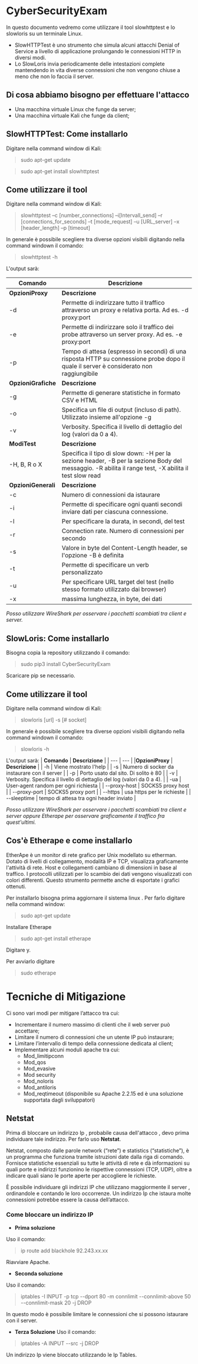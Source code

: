 # CyberSecurityExam
In questo documento vedremo come utilizzare il tool slowhttptest e lo slowloris su un terminale Linux.

* SlowHTTPTest è uno strumento che simula alcuni attacchi Denial of Service a livello di applicazione prolungando le connessioni HTTP in diversi modi.
* Lo SlowLoris invia periodicamente delle intestazioni complete mantendendo in vita diverse connessioni che non vengono chiuse a meno che non lo faccia il server.
## Di cosa abbiamo bisogno per effettuare l'attacco
* Una macchina virtuale Linux che funge da server;
* Una macchina virtuale Kali che funge da client;

## SlowHTTPTest: Come installarlo
Digitare nella command window di Kali:
> sudo apt-get update 

> sudo apt-get install slowhttptest

## Come utilizzare il tool
Digitare nella command window di Kali:
> slowhttptest –c [number_connections] –i[Intervall_send] –r [connections_for_seconds] –t [mode_request] –u [URL_server] –x [header_length] –p [timeout]

In generale è possibile scegliere tra diverse opzioni visibili digitando nella command windown il comando:
> slowhttptest -h

L'output sarà:

| **Comando** | **Descrizione** |
| --- | --- |
|**OpzioniProxy** | **Descrizione** |
| -d | Permette di indirizzare tutto il traffico attraverso un proxy e relativa porta. Ad es. -d proxy:port | 
| -e | Permette di indirizzare solo il traffico dei probe attraverso un server proxy. Ad es. -e proxy:port | 
| -p | Tempo di attesa (espresso in secondi) di una risposta HTTP su connessione probe dopo il quale il server è considerato non raggiungibile | 
|**OpzioniGrafiche** | **Descrizione** |
| -g |	Permette di generare statistiche in formato CSV e HTML | 
| -o | Specifica un file di output (incluso di path). Utilizzato insieme all'opzione -g | 
| -v | Verbosity. Specifica il livello di dettaglio del log (valori da 0 a 4).  | 
| **ModiTest** | **Descrizione** |
| -H, B, R o X |	Specifica il tipo di slow down: -H per la sezione header, -B per la sezione Body del messaggio. -R abilita il range test, -X abilita il test slow read | 
|**OpzioniGenerali** | **Descrizione** |
| -c | Numero di connessioni da istaurare |
| -i | Permette di specificare ogni quanti secondi inviare dati per ciascuna connessione. | 
| -l | Per specificare la durata, in secondi, del test | 
| -r | Connection rate. Numero di connessioni per secondo | 
| -s | Valore in byte del Content-Length header, se l'opzione -B è definita | 
| -t | Permette di specificare un verb personalizzato | 
| -u | Per specificare URL target del test (nello stesso formato utilizzato dai browser) | 
| -x | massima lunghezza, in byte, dei dati | 

*Posso utilizzare WireShark per osservare i pacchetti scambiati tra client e server.*

## SlowLoris: Come installarlo 

Bisogna copia la repository utilizzando il comando:
>sudo pip3 install CyberSecurityExam

Scaricare pip se necessario. 
## Come utilizzare il tool
Digitare nella command window di Kali:
> slowloris [url] -s [# socket]

In generale è possibile scegliere tra diverse opzioni visibili digitando nella command windown il comando:
> slowloris -h

L'output sarà:
| **Comando** | **Descrizione** |
| --- | --- |
|**OpzioniProxy** | **Descrizione** |
| -h | Viene mostrato l'help | 
| -s | Numero di socker da instaurare con il server | 
| -p | Porto usato dal sito. Di solito è 80 | 
| -v | Verbosity. Specifica il livello di dettaglio del log (valori da 0 a 4). | 
| -ua | User-agent random per ogni richiesta | 
| --proxy-host | SOCKS5 proxy host | 
| --proxy-port | SOCKS5 proxy port |
| --https | usa https per le richieste | 
| --sleeptime | tempo di attesa tra ogni header inviato | 

*Posso utilizzare WireShark per osservare i pacchetti scambiati tra client e server oppure Etherape per osservare graficamente il traffico fra quest'ultimi.*

## Cos'è Etherape e come installarlo
EtherApe è un monitor di rete grafico per Unix modellato su etherman. Dotato di livelli di collegamento, modalità IP e TCP, visualizza graficamente l'attività di rete. Host e collegamenti cambiano di dimensioni in base al traffico. I protocolli utilizzati per lo scambio dei dati vengono visualizzati con colori differenti. Questo strumento permette anche di esportate i grafici ottenuti.

Per installarlo bisogna prima aggiornare il sistema linux . Per farlo digitare nella command window:
> sudo apt-get update 

Installare Etherape 
> sudo apt-get install etherape

Digitare y.

Per avviarlo digitare
>sudo etherape

# Tecniche di Mitigazione

Ci sono vari modi per mitigare l’attacco tra cui:
* Incrementare il numero massimo di clienti che il web server può accettare;
* Limitare il numero di connessioni che un utente IP può instaurare;
* Limitare l’intervallo di tempo della connessione dedicata al client;
* Implementare alcuni moduli apache tra cui:
  * Mod_limitipconn
  * Mod_qos
  * Mod_evasive
  * Mod security
  * Mod_noloris
  * Mod_antiloris
  * Mod_reqtimeout (disponibile su Apache 2.2.15 ed è una soluzione supportata dagli sviluppatori)
  
## Netstat

Prima di bloccare un indirizzo Ip , probabile causa dell'attacco , devo prima individuare tale indirizzo. Per farlo uso **Netstat**.

Netstat, composto dalle parole network (“rete”) e statistics (“statistiche”), è un programma che funziona tramite istruzioni date dalla riga di comando. Fornisce statistiche essenziali su tutte le attività di rete e dà informazioni su quali porte e indirizzi funzionino le rispettive connessioni (TCP, UDP), oltre a indicare quali siano le porte aperte per accogliere le richieste. 

È possibile individuare gli indirizzi IP che utilizzano maggiormente il server , ordinandole e contando le loro occorrenze. Un indirizzo Ip che istaura molte connessioni potrebbe essere la causa dell’attacco.

### Come bloccare un indirizzo IP
* **Prima soluzione**

Uso il comando:
> ip route add blackhole 92.243.xx.xx

Riavviare Apache.

* **Seconda soluzione**

Uso il comando: 
> iptables -I INPUT -p tcp --dport 80 -m connlimit --connlimit-above 50 --connlimit-mask 20 -j DROP

In questo modo è possibile limitare le connessioni che si possono istaurare con il server.

* **Terza Soluzione**
Uso il comando:
> iptables -A INPUT --src <the specific IP> -j DROP
  
 Un indirizzo Ip viene bloccato utilizzando le Ip Tables.
